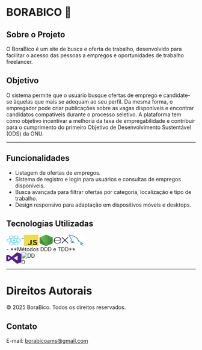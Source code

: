 # BORABICO 💼

## Sobre o Projeto
O BoraBico é um site de busca e oferta de trabalho, desenvolvido para facilitar o acesso das pessoas a empregos e oportunidades de trabalho freelancer.

## Objetivo
O sistema permite que o usuário busque ofertas de emprego e candidate-se àquelas que mais se adequam ao seu perfil. Da mesma forma, o empregador pode criar publicações sobre as vagas disponíveis e encontrar candidatos compatíveis durante o processo seletivo. A plataforma tem como objetivo incentivar a melhoria da taxa de empregabilidade e contribuir para o cumprimento do primeiro Objetivo de Desenvolvimento Sustentável (ODS) da ONU.

***

## Funcionalidades
- Listagem de ofertas de empregos.
- Sistema de registro e login para usuários e consultas de empregos disponíveis.
- Busca avançada para filtrar ofertas por categoria, localização e tipo de trabalho.
- Design responsivo para adaptação em dispositivos móveis e desktops.  

## Tecnologias Utilizadas

<div style="display: flex;">
<img align="center" alt="React" height="30" width="40" src="https://raw.githubusercontent.com/devicons/devicon/master/icons/react/react-original.svg">
- <img align="center" alt="JavaScript" height="30" width="40" src="https://raw.githubusercontent.com/devicons/devicon/master/icons/javascript/javascript-original.svg">
<img align="center" alt="Node.js" height="30" width="40" src="https://raw.githubusercontent.com/devicons/devicon/master/icons/nodejs/nodejs-original.svg">
<img align="center" alt="Express" height="30" width="40" src="https://raw.githubusercontent.com/devicons/devicon/master/icons/express/express-original.svg">
<img align="center" alt="MySQL" height="30" width="40" src="https://raw.githubusercontent.com/devicons/devicon/master/icons/mysql/mysql-original.svg">
</div>
- **Métodos DDD e TDD**
<div style="display: flex;">
<img align="center" alt="TDD" height="30" width="40" src="https://raw.githubusercontent.com/devicons/devicon/master/icons/visualstudio/visualstudio-plain.svg">
<img align="center" alt="DDD" height="30" width="40" src="https://raw.githubusercontent.com/devicons/devicon/master/icons/architecture/architecture-original.svg">
</div>

---

# Direitos Autorais
© 2025 BoraBico. Todos os direitos reservados.

## Contato 
E-mail: borabicoams@gmail.com 
